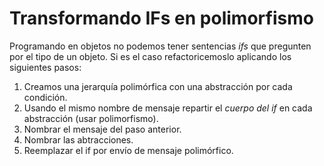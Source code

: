 # Transformando IFs en polimorfismo

Programando en objetos no podemos tener sentencias *ifs* que pregunten por el tipo de un objeto. Si es el caso
refactoricemoslo aplicando los siguientes pasos:

1. Creamos una jerarquía polimórfica con una abstracción por cada condición.
2. Usando el mismo nombre de mensaje repartir el *cuerpo del if* en cada abstracción (usar polimorfismo).
3. Nombrar el mensaje del paso anterior.
4. Nombrar las abtracciones.
5. Reemplazar el if por envío de mensaje polimórfico.